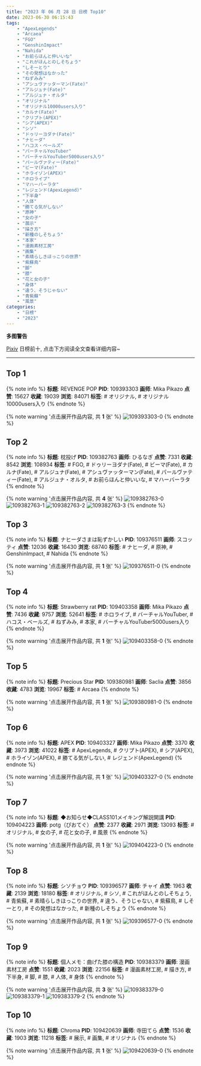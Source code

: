 ```yaml
---
title: "2023 年 06 月 28 日 日榜 Top10"
date: 2023-06-30 06:15:43
tags:
    - "ApexLegends"
    - "Arcaea"
    - "FGO"
    - "GenshinImpact"
    - "Nahida"
    - "お前らほんと仲いいな"
    - "これがほんとのしそちょう"
    - "しそーとり"
    - "その発想はなかった"
    - "ねずみみ"
    - "アシュヴァッターマン(Fate)"
    - "アルジュナ(Fate)"
    - "アルジュナ・オルタ"
    - "オリジナル"
    - "オリジナル10000users入り"
    - "カルナ(Fate)"
    - "クリプト(APEX)"
    - "シア(APEX)"
    - "シソ"
    - "ドゥリーヨダナ(Fate)"
    - "ナヒーダ"
    - "ハコス・ベールズ"
    - "バーチャルYouTuber"
    - "バーチャルYouTuber5000users入り"
    - "パールヴァティー(Fate)"
    - "ビーマ(Fate)"
    - "ホライゾン(APEX)"
    - "ホロライブ"
    - "マハーバーラタ"
    - "レジェンド(ApexLegend)"
    - "下半身"
    - "人体"
    - "勝てる気がしない"
    - "原神"
    - "女の子"
    - "展示"
    - "描き方"
    - "新種のしそちょう"
    - "本家"
    - "漫画素材工房"
    - "画集"
    - "素晴らしきほっこりの世界"
    - "紫蘇鳥"
    - "脚"
    - "膝"
    - "花と女の子"
    - "身体"
    - "違う、そうじゃない"
    - "青紫蘇"
    - "風景"
categories:
    - "日榜"
    - "2023"
---
```


<i class="fa fa-triangle-exclamation"></i>**多图警告**<i class="fa fa-triangle-exclamation"></i>

[Pixiv](https://www.pixiv.net/) 日榜前十, 点击下方阅读全文查看详细内容~

<!-- more -->

---

## Top 1

{% note info %}
**标题**: REVENGE POP
**PID**: 109393303 **画师**: Mika Pikazo
**点赞**: 15627 **收藏**: 19039 **浏览**: 84071
**标签**: # オリジナル, # オリジナル10000users入り
{% endnote %}

{% note warning '点击展开作品内容, 共 **1** 张' %}
![109393303-0](https://i.pixiv.re/img-original/img/2023/06/27/18/16/19/109393303_p0.png)
{% endnote %}

## Top 2

{% note info %}
**标题**: 枕投げ
**PID**: 109382763 **画师**: ひるなぎ
**点赞**: 7331 **收藏**: 8542 **浏览**: 108934
**标签**: # FGO, # ドゥリーヨダナ(Fate), # ビーマ(Fate), # カルナ(Fate), # アルジュナ(Fate), # アシュヴァッターマン(Fate), # パールヴァティー(Fate), # アルジュナ・オルタ, # お前らほんと仲いいな, # マハーバーラタ
{% endnote %}

{% note warning '点击展开作品内容, 共 **4** 张' %}
![109382763-0](https://i.pixiv.re/img-original/img/2023/06/27/06/00/08/109382763_p0.jpg)
![109382763-1](https://i.pixiv.re/img-original/img/2023/06/27/06/00/08/109382763_p1.jpg)
![109382763-2](https://i.pixiv.re/img-original/img/2023/06/27/06/00/08/109382763_p2.jpg)
![109382763-3](https://i.pixiv.re/img-original/img/2023/06/27/06/00/08/109382763_p3.jpg)
{% endnote %}

## Top 3

{% note info %}
**标题**: ナヒーダさまは恥ずかしい
**PID**: 109376511 **画师**: スコッティ
**点赞**: 12036 **收藏**: 16430 **浏览**: 68740
**标签**: # ナヒーダ, # 原神, # GenshinImpact, # Nahida
{% endnote %}

{% note warning '点击展开作品内容, 共 **1** 张' %}
![109376511-0](https://i.pixiv.re/img-original/img/2023/06/27/00/00/40/109376511_p0.jpg)
{% endnote %}

## Top 4

{% note info %}
**标题**: Strawberry rat
**PID**: 109403358 **画师**: Mika Pikazo
**点赞**: 7436 **收藏**: 9757 **浏览**: 52641
**标签**: # ホロライブ, # バーチャルYouTuber, # ハコス・ベールズ, # ねずみみ, # 本家, # バーチャルYouTuber5000users入り
{% endnote %}

{% note warning '点击展开作品内容, 共 **1** 张' %}
![109403358-0](https://i.pixiv.re/img-original/img/2023/06/28/00/00/21/109403358_p0.png)
{% endnote %}

## Top 5

{% note info %}
**标题**: Precious Star
**PID**: 109380981 **画师**: Saclia
**点赞**: 3856 **收藏**: 4783 **浏览**: 19967
**标签**: # Arcaea
{% endnote %}

{% note warning '点击展开作品内容, 共 **1** 张' %}
![109380981-0](https://i.pixiv.re/img-original/img/2023/06/27/03/23/53/109380981_p0.jpg)
{% endnote %}

## Top 6

{% note info %}
**标题**: APEX
**PID**: 109403327 **画师**: Mika Pikazo
**点赞**: 3370 **收藏**: 3973 **浏览**: 41022
**标签**: # ApexLegends, # クリプト(APEX), # シア(APEX), # ホライゾン(APEX), # 勝てる気がしない, # レジェンド(ApexLegend)
{% endnote %}

{% note warning '点击展开作品内容, 共 **1** 张' %}
![109403327-0](https://i.pixiv.re/img-original/img/2023/06/28/00/00/14/109403327_p0.png)
{% endnote %}

## Top 7

{% note info %}
**标题**: ◆お知らせ◆CLASS101メイキング解説開講
**PID**: 109404223 **画师**: potg（ぴおてぐ）
**点赞**: 2377 **收藏**: 2971 **浏览**: 13093
**标签**: # オリジナル, # 女の子, # 花と女の子, # 風景
{% endnote %}

{% note warning '点击展开作品内容, 共 **1** 张' %}
![109404223-0](https://i.pixiv.re/img-original/img/2023/06/28/00/19/31/109404223_p0.jpg)
{% endnote %}

## Top 8

{% note info %}
**标题**: シソチョウ
**PID**: 109396577 **画师**: チャイ
**点赞**: 1963 **收藏**: 2139 **浏览**: 18180
**标签**: # オリジナル, # シソ, # これがほんとのしそちょう, # 青紫蘇, # 素晴らしきほっこりの世界, # 違う、そうじゃない, # 紫蘇鳥, # しそーとり, # その発想はなかった, # 新種のしそちょう
{% endnote %}

{% note warning '点击展开作品内容, 共 **1** 张' %}
![109396577-0](https://i.pixiv.re/img-original/img/2023/06/27/20/30/01/109396577_p0.png)
{% endnote %}

## Top 9

{% note info %}
**标题**: 個人メモ：曲げた膝の構造
**PID**: 109383379 **画师**: 漫画素材工房
**点赞**: 1551 **收藏**: 2023 **浏览**: 22156
**标签**: # 漫画素材工房, # 描き方, # 下半身, # 脚, # 膝, # 人体, # 身体
{% endnote %}

{% note warning '点击展开作品内容, 共 **3** 张' %}
![109383379-0](https://i.pixiv.re/img-original/img/2023/06/27/20/01/17/109383379_p0.jpg)
![109383379-1](https://i.pixiv.re/img-original/img/2023/06/27/20/01/17/109383379_p1.jpg)
![109383379-2](https://i.pixiv.re/img-original/img/2023/06/27/20/01/17/109383379_p2.jpg)
{% endnote %}

## Top 10

{% note info %}
**标题**: Chroma
**PID**: 109420639 **画师**: 寺田てら
**点赞**: 1536 **收藏**: 1903 **浏览**: 11218
**标签**: # 展示, # 画集, # オリジナル
{% endnote %}

{% note warning '点击展开作品内容, 共 **1** 张' %}
![109420639-0](https://i.pixiv.re/img-original/img/2023/06/28/18/35/30/109420639_p0.jpg)
{% endnote %}
